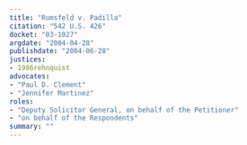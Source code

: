 ```yaml
---
title: "Rumsfeld v. Padilla"
citation: "542 U.S. 426"
docket: "03-1027"
argdate: "2004-04-28"
publishdate: "2004-06-28"
justices:
- 1986rehnquist
advocates:
- "Paul D. Clement"
- "Jennifer Martinez"
roles:
- "Deputy Solicitor General, on behalf of the Petitioner"
- "on behalf of the Respondents"
summary: ""
---
```


